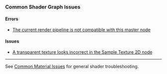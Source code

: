 ### Common Shader Graph Issues

#### Errors

- [The current render pipeline is not compatible with this master node](Shader%20Graph%20Render%20Pipelines.md)

#### Issues

- [A transparent texture looks incorrect in the Sample Texture 2D node](Alpha%20Output.md)

---
See [Common Material Issues](../Models%20&%20Materials/Common%20Material%20Issues.md) for general shader troubleshooting.